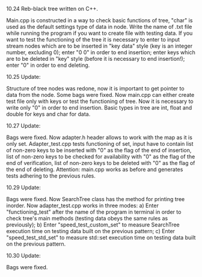 10.24
Reb-black tree written on C++.

Main.cpp is constructed in a way to check basic functions of tree, "char" is used as the default settings type of data in node. Write the name of .txt file while running the program if you want to create file with testing data. If you want to test the functioning of the tree it is necessary to enter to input stream nodes which are to be inserted in "key data" style (key is an integer number, excluding 0); enter "0 0" in order to end insertion; enter keys which are to be deleted in "key" style (before it is necessary to end insertion!); enter "0" in order to end deleting.


10.25
Update:

Structure of tree nodes was redone, now it is important to get pointer to data from the node. Some bags were fixed. Now main.cpp can either create test file only with keys or test the functioning of tree. Now it is necessary to write only "0" in order to end insertion. Basic types in tree are int, float and double for keys and char for data.


10.27
Update:

Bags were fixed. Now adapter.h header allows to work with the map as it is only set. Adapter_test.cpp tests functioning of set, input have to contain list of non-zero keys to be inserted with "0" as the flag of the end of insertion, list of non-zero keys to be checked for availability with "0" as the flag of the end of verification, list of non-zero keys to be deleted with "0" as the flag of the end of deleting. Attention: main.cpp works as before and generates tests adhering to the previous rules.


10.29
Update:

Bags were fixed. Now SearchTree class has the method for printing tree inorder. Now adapter_test.cpp works in three modes:
a) Enter "functioning_test" after the name of the program in terminal in order to check tree's main methods (testing data obeys the same rules as previously);
b) Enter "speed_test_custom_set" to measure SearchTree execution time on testing data built on the previous pattern;
c) Enter "speed_test_std_set" to measure std::set execution time on testing data built on the previous pattern.


10.30
Update:

Bags were fixed.